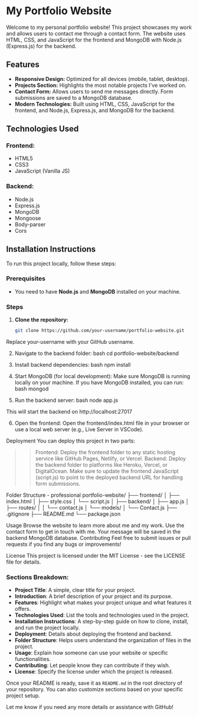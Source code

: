 # My Portfolio Website

Welcome to my personal portfolio website! This project showcases my work and allows users to contact me through a contact form. The website uses HTML, CSS, and JavaScript for the frontend and MongoDB with Node.js (Express.js) for the backend.

## Features

- **Responsive Design:** Optimized for all devices (mobile, tablet, desktop).
- **Projects Section:** Highlights the most notable projects I've worked on.
- **Contact Form:** Allows users to send me messages directly. Form submissions are saved to a MongoDB database.
- **Modern Technologies:** Built using HTML, CSS, JavaScript for the frontend, and Node.js, Express.js, and MongoDB for the backend.

## Technologies Used

### Frontend:
- HTML5
- CSS3
- JavaScript (Vanilla JS)

### Backend:
- Node.js
- Express.js
- MongoDB
- Mongoose
- Body-parser
- Cors

## Installation Instructions

To run this project locally, follow these steps:

### Prerequisites
- You need to have **Node.js** and **MongoDB** installed on your machine.

### Steps

1. **Clone the repository:**
   ```bash
   git clone https://github.com/your-username/portfolio-website.git
   
Replace your-username with your GitHub username.

2. Navigate to the backend folder:
bash
cd portfolio-website/backend

3. Install backend dependencies:
bash
npm install

4. Start MongoDB (for local development): Make sure MongoDB is running locally on your machine. If you have MongoDB installed, you can run:
bash
mongod

5. Run the backend server:
bash
node app.js

This will start the backend on http://localhost:27017

6. Open the frontend:
Open the frontend/index.html file in your browser or use a local web server (e.g., Live Server in VSCode).

Deployment
You can deploy this project in two parts:

>> Frontend: Deploy the frontend folder to any static hosting service like GitHub Pages, Netlify, or Vercel.
>> Backend: Deploy the backend folder to platforms like Heroku, Vercel, or DigitalOcean.
Make sure to update the frontend JavaScript (script.js) to point to the deployed backend URL for handling form submissions.

Folder Structure -
professional portfolio-website/
├── frontend/
│   ├── index.html
│   ├── style.css
│   └── script.js
│
├── backend/
│   ├── app.js
│   ├── routes/
│   │   └── contact.js
│   └── models/
│       └── Contact.js
├── .gitignore
├── README.md
└── package.json

Usage
Browse the website to learn more about me and my work.
Use the contact form to get in touch with me. Your message will be saved in the backend MongoDB database.
Contributing
Feel free to submit issues or pull requests if you find any bugs or improvements!

License
This project is licensed under the MIT License - see the LICENSE file for details.

### Sections Breakdown:

- **Project Title**: A simple, clear title for your project.
- **Introduction**: A brief description of your project and its purpose.
- **Features**: Highlight what makes your project unique and what features it offers.
- **Technologies Used**: List the tools and technologies used in the project.
- **Installation Instructions**: A step-by-step guide on how to clone, install, and run the project locally.
- **Deployment**: Details about deploying the frontend and backend.
- **Folder Structure**: Helps users understand the organization of files in the project.
- **Usage**: Explain how someone can use your website or specific functionalities.
- **Contributing**: Let people know they can contribute if they wish.
- **License**: Specify the license under which the project is released.

Once your README is ready, save it as `README.md` in the root directory of your repository. You can also customize sections based on your specific project setup.

Let me know if you need any more details or assistance with GitHub!
